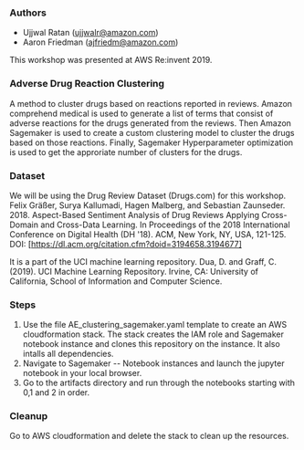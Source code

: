 ### Authors
* Ujjwal Ratan (ujjwalr@amazon.com)
* Aaron Friedman (ajfriedm@amazon.com)

This workshop was presented at AWS Re:invent 2019.

### Adverse Drug Reaction Clustering
A method to cluster drugs based on reactions reported in reviews. Amazon comprehend medical is used to generate a list of terms that consist of adverse reactions for the drugs generated from the reviews. Then Amazon Sagemaker is used to create a custom clustering model to cluster the drugs based on those reactions. Finally, Sagemaker Hyperparameter optimization is used to get the approriate number of clusters for the drugs.

### Dataset

We will be using the Drug Review Dataset (Drugs.com) for this workshop.
Felix Gräßer, Surya Kallumadi, Hagen Malberg, and Sebastian Zaunseder. 2018. Aspect-Based Sentiment Analysis of Drug Reviews Applying Cross-Domain and Cross-Data Learning. In Proceedings of the 2018 International Conference on Digital Health (DH '18). ACM, New York, NY, USA, 121-125. DOI: [https://dl.acm.org/citation.cfm?doid=3194658.3194677]

It is a part of the UCI machine learning repository.
Dua, D. and Graff, C. (2019). UCI Machine Learning Repository. Irvine, CA: University of California, School of Information and Computer Science.

### Steps
1. Use the file AE_clustering_sagemaker.yaml template to create an AWS cloudformation stack. The stack creates the IAM role and Sagemaker notebook instance and clones this repository on the instance. It also intalls all dependencies.
2. Navigate to Sagemaker -- Notebook instances and launch the jupyter notebook in your local browser.
3. Go to the artifacts directory and run through the notebooks starting with 0,1 and 2 in order.

### Cleanup
Go to AWS cloudformation and delete the stack to clean up the resources.

